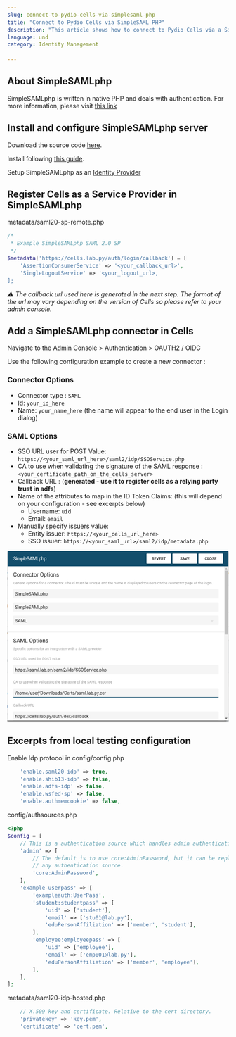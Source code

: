 ```yaml
---
slug: connect-to-pydio-cells-via-simplesaml-php
title: "Connect to Pydio Cells via SimpleSAML PHP"
description: "This article shows how to connect to Pydio Cells via a SimpleSAML PHP."
language: und
category: Identity Management

---
```

## About SimpleSAMLphp

SimpleSAMLphp is written in native PHP and deals with authentication. For more information, please visit [this link](https://simplesamlphp.org/)

## Install and configure SimpleSAMLphp server

Download the source code [here](https://simplesamlphp.org/download).

Install following [this guide](https://simplesamlphp.org/docs/stable/simplesamlphp-install).

Setup SimpleSAMLphp as an [Identity Provider](https://simplesamlphp.org/docs/stable/simplesamlphp-idp)

## Register Cells as a Service Provider in SimpleSAMLphp

metadata/saml20-sp-remote.php
```php
/*
 * Example SimpleSAMLphp SAML 2.0 SP
 */
$metadata['https://cells.lab.py/auth/login/callback'] = [
    'AssertionConsumerService' => '<your_callback_url>',
    'SingleLogoutService' => '<your_logout_url>,
];
```

*:warning: The callback url used here is generated in the next step. The format of the url may vary depending on the version of Cells so please refer to your admin console.*

## Add a SimpleSAMLphp connector in Cells

Navigate to the Admin Console &gt; Authentication &gt; OAUTH2 / OIDC

Use the following configuration example to create a new connector :

### Connector Options
- Connector type : ```SAML```
- Id: ```your_id_here```
- Name: ```your_name_here``` (the name will appear to the end user in the Login dialog)

### SAML Options
- SSO URL user for POST Value: ```https://<your_saml_url_here>/saml2/idp/SSOService.php```
- CA to use when validating the signature of the SAML response : ```<your_certificate_path_on_the_cells_server>```
- Callback URL : (**generated - use it to register cells as a relying party trust in adfs**)
- Name of the attributes to map in the ID Token Claims: (this will depend on your configuration - see excerpts below)
  - Username: ```uid```
  - Email: ```email```
- Manually specify issuers value:
  - Entity issuer: ```https://<your_cells_url_here>```
  - SSO issuer: ```https://<your_saml_url>/saml2/idp/metadata.php```

![](../images/connectors/connector_simplesaml_01.png)

## Excerpts from local testing configuration

Enable Idp protocol in config/config.php
```php
    'enable.saml20-idp' => true,
    'enable.shib13-idp' => false,
    'enable.adfs-idp' => false,
    'enable.wsfed-sp' => false,
    'enable.authmemcookie' => false,
```

config/authsources.php
```php
<?php
$config = [
    // This is a authentication source which handles admin authentication.
    'admin' => [
        // The default is to use core:AdminPassword, but it can be replaced with
        // any authentication source.
        'core:AdminPassword',
    ],
    'example-userpass' => [
        'exampleauth:UserPass',
        'student:studentpass' => [
            'uid' => ['student'],
            'email' => ['stu01@lab.py'],
            'eduPersonAffiliation' => ['member', 'student'],
        ],
        'employee:employeepass' => [
            'uid' => ['employee'],
            'email' => ['emp001@lab.py'],
            'eduPersonAffiliation' => ['member', 'employee'],
        ],
    ],
];
```

metadata/saml20-idp-hosted.php
```php
    // X.509 key and certificate. Relative to the cert directory.
    'privatekey' => 'key.pem',
    'certificate' => 'cert.pem',
```